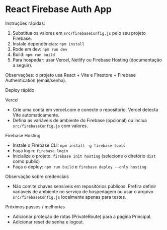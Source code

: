# React Firebase Auth App

Instruções rápidas:

1. Substitua os valores em `src/firebaseConfig.js` pelo seu projeto Firebase.
2. Instale dependências: `npm install`
3. Rode em dev: `npm run dev`
4. Build: `npm run build`
5. Para hospedar: usar Vercel, Netlify ou Firebase Hosting (documentação a seguir).

Observações: o projeto usa React + Vite e Firestore + Firebase Authentication (email/senha).

Deploy rápido

Vercel
- Crie uma conta em vercel.com e conecte o repositório. Vercel detecta Vite automaticamente.
- Defina as variáveis de ambiente do Firebase (opcional) ou inclua `src/firebaseConfig.js` com valores.

Firebase Hosting
- Instale o Firebase CLI: `npm install -g firebase-tools`
- Faça login: `firebase login`
- Inicialize o projeto: `firebase init hosting` (selecione o diretório `dist` como public)
- Faça o deploy: `npm run build` e `firebase deploy --only hosting`

Observação sobre credenciais
- Não comite chaves sensíveis em repositórios públicos. Prefira definir variáveis de ambiente no serviço de hospedagem ou usar o arquivo `src/firebaseConfig.js` localmente apenas para testes.

Próximos passos / melhorias
- Adicionar proteção de rotas (PrivateRoute) para a página Principal.
- Adicionar reset de senha e logout.

